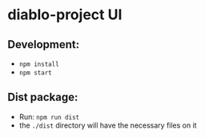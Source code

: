 diablo-project UI
=================

Development:
------------
* `npm install`
* `npm start`

Dist package:
-------------
* Run: `npm run dist`
* the `./dist` directory will have the necessary files on it